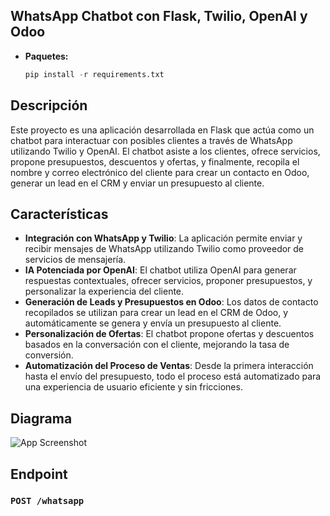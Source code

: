 ## WhatsApp Chatbot con Flask, Twilio, OpenAI y Odoo

- **Paquetes:**

  ```python 
  pip install -r requirements.txt
  ````

  
## Descripción

Este proyecto es una aplicación desarrollada en Flask que actúa como un chatbot para interactuar con posibles clientes a través de WhatsApp utilizando Twilio y OpenAI. El chatbot asiste a los clientes, ofrece servicios, propone presupuestos, descuentos y ofertas, y finalmente, recopila el nombre y correo electrónico del cliente para crear un contacto en Odoo, generar un lead en el CRM y enviar un presupuesto al cliente.

## Características

- **Integración con WhatsApp y Twilio**: La aplicación permite enviar y recibir mensajes de WhatsApp utilizando Twilio como proveedor de servicios de mensajería.
- **IA Potenciada por OpenAI**: El chatbot utiliza OpenAI para generar respuestas contextuales, ofrecer servicios, proponer presupuestos, y personalizar la experiencia del cliente.
- **Generación de Leads y Presupuestos en Odoo**: Los datos de contacto recopilados se utilizan para crear un lead en el CRM de Odoo, y automáticamente se genera y envía un presupuesto al cliente.
- **Personalización de Ofertas**: El chatbot propone ofertas y descuentos basados en la conversación con el cliente, mejorando la tasa de conversión.
- **Automatización del Proceso de Ventas**: Desde la primera interacción hasta el envío del presupuesto, todo el proceso está automatizado para una experiencia de usuario eficiente y sin fricciones.

## Diagrama

![App Screenshot](https://back.jumotech.com/uploads/Whatsapp_Chatbot_012565b233.png)

## Endpoint

### `POST /whatsapp`
